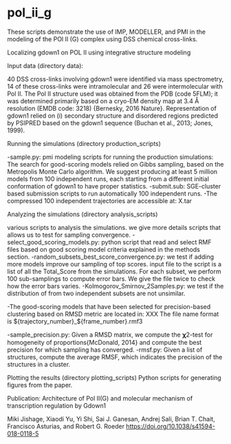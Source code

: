 # pol_ii_g
These scripts demonstrate the use of IMP, MODELLER, and PMI in the modeling of the POl II (G) complex using DSS chemical cross-links.

Localizing gdown1 on POL II using integrative structure modeling

Input data (directory data):

40 DSS cross-links involving gdown1 were identified via mass spectrometry, 14 of these cross-links were intramolecular and 26 were intermolecular with Pol II. The Pol II structure used was obtained from the PDB (code 5FLM); it was determined primarily based on a cryo-EM density map at 3.4 Å resolution (EMDB code: 3218) {Bernesky, 2016 Nature}.
Representation of gdown1 relied on (i) secondary structure and disordered regions predicted by PSIPRED based on the gdown1 sequence (Buchan et al., 2013; Jones, 1999).

Running the simulations (directory production_scripts)

-sample.py: pmi modeling scripts for running the production simulations: The search for good-scoring models relied on Gibbs sampling, based on the Metropolis Monte Carlo algorithm. We suggest producing at least 5 million models from 100 independent runs, each starting from a different initial conformation of gdown1 to have proper statistics.
-submit.sub: SGE-cluster based submission scripts to run automatically 100 independent runs.
-The compressed 100 independent trajectories are accessible at: X.tar

Analyzing the simulations (directory analysis_scripts)

various scripts to analysis the simulations. we give more details scripts that allows us to test for sampling convergence.
-select_good_scoring_models.py: python script that read and select RMF files based on good scoring model criteria explained in the methods section.
-random_subsets_best_score_convergence.py: we test if adding more models improve our sampling of top scores. input file to the script is a list of all the Total_Score from the simulations. For each subset, we perform 100 sub-samplings to compute error bars. We give the file twice to check how the error bars varies.
-Kolmogorov_Smirnov_2Samples.py: we test if the distribution of from two independent subsets are not unsimilar.

-The good-scoring models that have been selected for precision-based clustering based on RMSD metric are located in: XXX 
The file name format is ${trajectory_number}_${frame_number}.rmf3

-sample_precision.py: Given a RMSD matrix, we compute the 𝛘2-test for homogeneity of proportions{McDonald, 2014} and compute the best precision for which sampling has converged.
-rmsf.py: Given a list of structures, compute the average RMSF, which indicates the precision of the structures in a cluster.

Plotting the results (directory plotting_scripts)
Python scripts for generating figures from the paper.


Publication: 
Architecture of Pol II(G) and molecular mechanism of transcription regulation by Gdown1 

Miki Jishage, Xiaodi Yu, Yi Shi, Sai J. Ganesan, Andrej Sali, Brian T. Chait, Francisco Asturias, and Robert G. Roeder
https://doi.org/10.1038/s41594-018-0118-5
